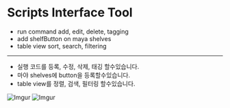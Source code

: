 # Scripts Interface Tool

* run command add, edit, delete, tagging
* add shelfButton on maya shelves
* table view sort, search, filtering

- - -

* 실행 코드를 등록, 수정, 삭제, 태깅 할수있습니다.
* 마야 shelves에 button을 등록할수있습니다.
* table view를 정렬, 검색, 필터링 할수있습니다.

![Imgur](https://i.imgur.com/Ml6TEwK.png)
![Imgur](https://i.imgur.com/dYV2p9N.png)